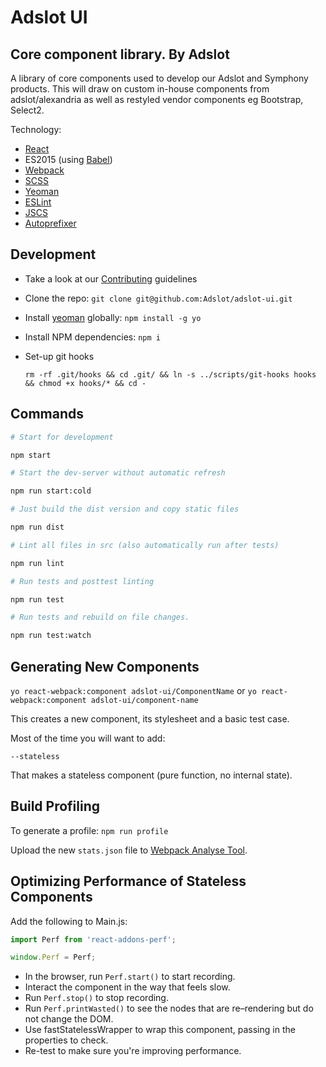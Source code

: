 Adslot UI
=========

Core component library. By Adslot
---------------------------------

A library of core components used to develop our Adslot and Symphony products.
This will draw on custom in-house components from adslot/alexandria as well as restyled
vendor components eg Bootstrap, Select2.

Technology:

- [React](http://facebook.github.io/react/)
- ES2015 (using [Babel](http://babeljs.io)\)
- [Webpack](https://github.com/webpack/webpack)
- [SCSS](http://sass-lang.com)
- [Yeoman](http://yeoman.io)
- [ESLint](http://eslint.org)
- [JSCS](http://jscs.info)
- [Autoprefixer](https://github.com/postcss/autoprefixer)

Development
-----------

- Take a look at our [Contributing](CONTRIBUTING.md) guidelines

- Clone the repo: `git clone git@github.com:Adslot/adslot-ui.git`

- Install [yeoman](http://yeoman.io) globally: `npm install -g yo`

- Install NPM dependencies: `npm i`

- Set-up git hooks

  `rm -rf .git/hooks && cd .git/ && ln -s ../scripts/git-hooks hooks && chmod +x hooks/* && cd -`

Commands
--------

```sh
# Start for development

npm start

# Start the dev-server without automatic refresh

npm run start:cold

# Just build the dist version and copy static files

npm run dist

# Lint all files in src (also automatically run after tests)

npm run lint

# Run tests and posttest linting

npm run test

# Run tests and rebuild on file changes.

npm run test:watch
```

Generating New Components
-------------------------

`yo react-webpack:component adslot-ui/ComponentName` 
or
`yo react-webpack:component adslot-ui/component-name`

This creates a new component, its stylesheet and a basic test case.

Most of the time you will want to add:

`--stateless`

That makes a stateless component (pure function, no internal state).

Build Profiling
---------------

To generate a profile: `npm run profile`

Upload the new `stats.json` file to [Webpack Analyse Tool](http://webpack.github.io/analyse).

Optimizing Performance of Stateless Components
---------------

Add the following to Main.js:

```js
import Perf from 'react-addons-perf';

window.Perf = Perf;
```

- In the browser, run `Perf.start()` to start recording.
- Interact the component in the way that feels slow.
- Run `Perf.stop()` to stop recording.
- Run `Perf.printWasted()` to see the nodes that are re–rendering but do not change the DOM.
- Use fastStatelessWrapper to wrap this component, passing in the properties to check.
- Re-test to make sure you're improving performance.
